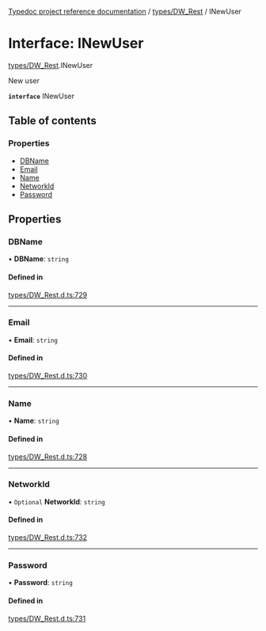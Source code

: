 [Typedoc project reference documentation](../README.md) / [types/DW_Rest](../modules/types_dw_rest.md) / INewUser

# Interface: INewUser

[types/DW_Rest](../modules/types_dw_rest.md).INewUser

New user

**`interface`** INewUser

## Table of contents

### Properties

- [DBName](types_dw_rest.inewuser.md#dbname)
- [Email](types_dw_rest.inewuser.md#email)
- [Name](types_dw_rest.inewuser.md#name)
- [NetworkId](types_dw_rest.inewuser.md#networkid)
- [Password](types_dw_rest.inewuser.md#password)

## Properties

### DBName

• **DBName**: `string`

#### Defined in

[types/DW_Rest.d.ts:729](https://github.com/DocuWare/REST-Sample-TS/blob/beb3ada/src/types/DW_Rest.d.ts#L729)

___

### Email

• **Email**: `string`

#### Defined in

[types/DW_Rest.d.ts:730](https://github.com/DocuWare/REST-Sample-TS/blob/beb3ada/src/types/DW_Rest.d.ts#L730)

___

### Name

• **Name**: `string`

#### Defined in

[types/DW_Rest.d.ts:728](https://github.com/DocuWare/REST-Sample-TS/blob/beb3ada/src/types/DW_Rest.d.ts#L728)

___

### NetworkId

• `Optional` **NetworkId**: `string`

#### Defined in

[types/DW_Rest.d.ts:732](https://github.com/DocuWare/REST-Sample-TS/blob/beb3ada/src/types/DW_Rest.d.ts#L732)

___

### Password

• **Password**: `string`

#### Defined in

[types/DW_Rest.d.ts:731](https://github.com/DocuWare/REST-Sample-TS/blob/beb3ada/src/types/DW_Rest.d.ts#L731)
